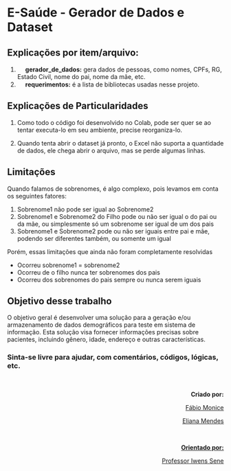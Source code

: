 # E-Saúde - Gerador de Dados e Dataset

## Explicações por item/arquivo:

<ol> 
 <li><img src="https://user-images.githubusercontent.com/113941301/255664814-a85bc430-2cb8-4014-a835-eb40367ea459.png" width="15" /><strong> gerador_de_dados:</strong> gera dados de pessoas, como nomes, CPFs, RG, Estado Civil, nome do pai, nome da mãe, etc. </li>
 <li><img src="https://user-images.githubusercontent.com/113941301/255906581-b1634c21-222b-4cc5-8378-4516ae15c785.png" width="15" /><strong> requerimentos:</strong> é a lista de bibliotecas usadas nesse projeto. </li>
</ol>

## Explicações de Particularidades

<ol>
 
<p>
  <li>Como todo o código foi desenvolvido no Colab, pode ser quer se ao tentar executa-lo em seu ambiente, precise reorganiza-lo.</li>
</p>
<li>Quando tenta abrir o dataset já pronto, o Excel não suporta a quantidade de dados, ele chega abrir o arquivo, mas se perde algumas linhas. </li>

</ol>

## Limitações

<p>Quando falamos de sobrenomes, é algo complexo, pois levamos em conta os seguintes fatores:</p>

<ol>
<li>Sobrenome1 não pode ser igual ao Sobrenome2</li>
<li>Sobrenome1 e Sobrenome2 do Filho pode ou não ser igual o do pai ou da mãe, ou simplesmente só um sobrenome ser igual de um dos pais</li>
<li>Sobrenome1 e Sobrenome2 pode ou não ser iguais entre pai e mãe, podendo ser diferentes também, ou somente um igual</li>
</ol>

<p>Porém, essas limitações que ainda não foram completamente resolvidas</p>

<ul>
  <li>Ocorreu sobrenome1 = sobrenome2</li>
  <li>Ocorreu de o filho nunca ter sobrenomes dos pais</li>
  <li>Ocorreu dos sobrenomes do pais sempre ou nunca serem iguais</li>
</ul>

## Objetivo desse trabalho
<p>
O objetivo geral é desenvolver uma solução para a geração e/ou armazenamento de dados demográficos para teste em sistema de informação. Esta solução visa fornecer informações precisas sobre pacientes, incluindo gênero, idade, endereço e outras características.
</p>

### Sinta-se livre para ajudar, com comentários, códigos, lógicas, etc.

<br />
<p align="right"><b>Criado por:</b></p>
<p align="right">
  <a href="https://www.linkedin.com/in/fabiomonice">Fábio Monice</p>
<p align="right">Eliana Mendes</p>

<br />
<p align="right"><b>Orientado por:</b></p>
<p align="right">
  <a href="https://ww2.inf.ufg.br/node/118">Professor Iwens Sene</a>
</p>

